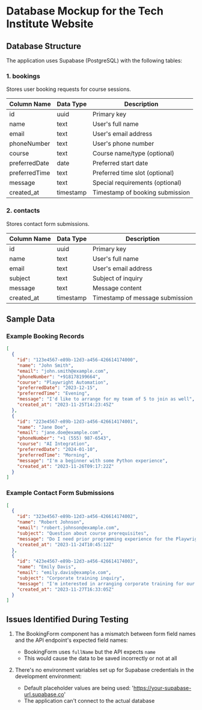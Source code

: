 # Database Mockup for the Tech Institute Website

## Database Structure

The application uses Supabase (PostgreSQL) with the following tables:

### 1. bookings

Stores user booking requests for course sessions.

| Column Name   | Data Type | Description                       |
|---------------|-----------|-----------------------------------|
| id            | uuid      | Primary key                       |
| name          | text      | User's full name                  |
| email         | text      | User's email address              |
| phoneNumber   | text      | User's phone number               |
| course        | text      | Course name/type (optional)       |
| preferredDate | date      | Preferred start date              |
| preferredTime | text      | Preferred time slot (optional)    |
| message       | text      | Special requirements (optional)   |
| created_at    | timestamp | Timestamp of booking submission   |

### 2. contacts

Stores contact form submissions.

| Column Name | Data Type | Description                       |
|-------------|-----------|-----------------------------------|
| id          | uuid      | Primary key                       |
| name        | text      | User's full name                  |
| email       | text      | User's email address              |
| subject     | text      | Subject of inquiry                |
| message     | text      | Message content                   |
| created_at  | timestamp | Timestamp of message submission   |

## Sample Data

### Example Booking Records

```json
[
  {
    "id": "123e4567-e89b-12d3-a456-426614174000",
    "name": "John Smith",
    "email": "john.smith@example.com",
    "phoneNumber": "+918178199664",
    "course": "Playwright Automation",
    "preferredDate": "2023-12-15",
    "preferredTime": "Evening",
    "message": "I'd like to arrange for my team of 5 to join as well",
    "created_at": "2023-11-25T14:23:45Z"
  },
  {
    "id": "223e4567-e89b-12d3-a456-426614174001",
    "name": "Jane Doe",
    "email": "jane.doe@example.com",
    "phoneNumber": "+1 (555) 987-6543",
    "course": "AI Integration",
    "preferredDate": "2024-01-10",
    "preferredTime": "Morning",
    "message": "I'm a beginner with some Python experience",
    "created_at": "2023-11-26T09:17:22Z"
  }
]
```

### Example Contact Form Submissions

```json
[
  {
    "id": "323e4567-e89b-12d3-a456-426614174002",
    "name": "Robert Johnson",
    "email": "robert.johnson@example.com",
    "subject": "Question about course prerequisites",
    "message": "Do I need prior programming experience for the Playwright Automation course?",
    "created_at": "2023-11-24T10:45:12Z"
  },
  {
    "id": "423e4567-e89b-12d3-a456-426614174003",
    "name": "Emily Davis",
    "email": "emily.davis@example.com",
    "subject": "Corporate training inquiry",
    "message": "I'm interested in arranging corporate training for our QA team of 12 people. Can you provide more details on corporate packages?",
    "created_at": "2023-11-27T16:33:05Z"
  }
]
```

## Issues Identified During Testing

1. The BookingForm component has a mismatch between form field names and the API endpoint's expected field names:
   - BookingForm uses `fullName` but the API expects `name`
   - This would cause the data to be saved incorrectly or not at all

2. There's no environment variables set up for Supabase credentials in the development environment:
   - Default placeholder values are being used: 'https://your-supabase-url.supabase.co'
   - The application can't connect to the actual database 